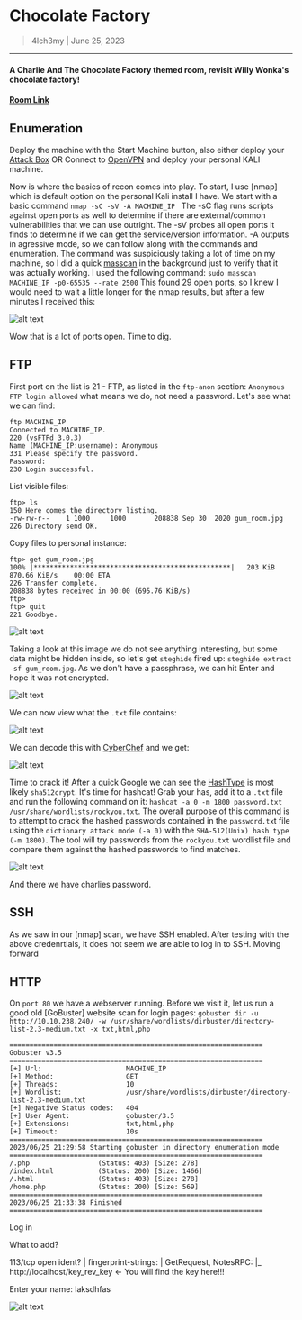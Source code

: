 # Chocolate Factory
> 4lch3my | June 25, 2023
-------------------
#### A Charlie And The Chocolate Factory themed room, revisit Willy Wonka's chocolate factory!
#### [Room Link](https://tryhackme.com/room/chocolatefactory)

## Enumeration 
  Deploy the machine with the Start Machine button, also either deploy your [Attack Box](https://tryhackme.com/access) OR Connect to [OpenVPN](https://tryhackme.com/access) and deploy your personal KALI machine.
<br>

Now is where the basics of recon comes into play. To start, I use [nmap] which is default option on the personal Kali install I have. We start with a basic command
  `nmap -sC -sV -A MACHINE_IP `
The -sC flag runs scripts against open ports as well to determine if there are external/common vulnerabilities that we can use outright. The -sV probes all open ports it finds to determine if we can get the service/version information. -A outputs in agressive mode, so we can follow along with the commands and enumeration.
The command was suspiciously taking a lot of time on my machine, so I did a quick [masscan](https://www.kalilinux.in/2020/09/masscan-1000-times-faster-than-nmap.html#:~:text=Masscan%20is%20the%20fastest%20network,per%20second%20data%20transmitting%20speed.) in the background just to verify that it was actually working. I used the following command: `sudo masscan MACHINE_IP -p0-65535 --rate 2500` This found 29 open ports, so I knew I would need to wait a little longer for the nmap results, but after a few minutes I received this:

![alt text](https://github.com/4lch3my/WriteUps/blob/main/TryHackMe/TryHackMe%20-%20Chocolate%20Factory/images/nmap_1.png?raw=true)

Wow that is a lot of ports open. Time to dig.

## FTP

First port on the list is 21 - FTP, as listed in the `ftp-anon` section: `Anonymous FTP login allowed` what means we do, not need a password. Let's see what we can find:

```
ftp MACHINE_IP
Connected to MACHINE_IP.
220 (vsFTPd 3.0.3)
Name (MACHINE_IP:username): Anonymous
331 Please specify the password.
Password: 
230 Login successful.
```

List visible files:

```
ftp> ls
150 Here comes the directory listing.
-rw-rw-r--    1 1000     1000       208838 Sep 30  2020 gum_room.jpg
226 Directory send OK.
```

Copy files to personal instance:

```
ftp> get gum_room.jpg
100% |*************************************************|   203 KiB  870.66 KiB/s    00:00 ETA
226 Transfer complete.
208838 bytes received in 00:00 (695.76 KiB/s)
ftp>
ftp> quit
221 Goodbye.
```

![alt text](https://github.com/4lch3my/WriteUps/blob/main/TryHackMe/TryHackMe%20-%20Chocolate%20Factory/images/gumroad.png?raw=true)

Taking a look at this image we do not see anything interesting, but some data might be hidden inside, so let's get `steghide` fired up: `steghide extract -sf gum_room.jpg`. As we don't have a passphrase, we can hit Enter and hope it was not encrypted.

![alt text](https://github.com/4lch3my/WriteUps/blob/main/TryHackMe/TryHackMe%20-%20Chocolate%20Factory/images/steghide.png?raw=true)

We can now view what the `.txt` file contains:

![alt text](https://github.com/4lch3my/WriteUps/blob/main/TryHackMe/TryHackMe%20-%20Chocolate%20Factory/images/b64.png?raw=true)


We can decode this with [CyberChef](https://gchq.github.io/CyberChef/) and we get:

![alt text](https://github.com/4lch3my/WriteUps/blob/main/TryHackMe/TryHackMe%20-%20Chocolate%20Factory/images/password.png?raw=true)

Time to crack it! After a quick Google we can see the [HashType](https://hashcat.net/wiki/doku.php?id=example_hashes) is most likely `sha512crypt`. It's time for hashcat!
Grab your has, add it to a `.txt` file and run the following command on it: `hashcat -a 0 -m 1800 password.txt /usr/share/wordlists/rockyou.txt`.
The overall purpose of this command is to attempt to crack the hashed passwords contained in the `password.tx`t file using the `dictionary attack mode (-a 0)` with the `SHA-512(Unix) hash type (-m 1800)`. The tool will try passwords from the `rockyou.txt` wordlist file and compare them against the hashed passwords to find matches.

![alt text](https://github.com/4lch3my/WriteUps/blob/main/TryHackMe/TryHackMe%20-%20Chocolate%20Factory/images/cracked.png?raw=true)

And there we have charlies password.

## SSH

As we saw in our [nmap] scan, we have SSH enabled. After testing with the above credenrtials, it does not seem we are able to log in to SSH. Moving forward

## HTTP

On `port 80` we have a webserver running. Before we visit it, let us run a good old [GoBuster] website scan for login pages:
`gobuster dir -u http://10.10.238.240/ -w /usr/share/wordlists/dirbuster/directory-list-2.3-medium.txt -x txt,html,php `

```
===============================================================
Gobuster v3.5
===============================================================
[+] Url:                     MACHINE_IP
[+] Method:                  GET
[+] Threads:                 10
[+] Wordlist:                /usr/share/wordlists/dirbuster/directory-list-2.3-medium.txt
[+] Negative Status codes:   404
[+] User Agent:              gobuster/3.5
[+] Extensions:              txt,html,php
[+] Timeout:                 10s
===============================================================
2023/06/25 21:29:58 Starting gobuster in directory enumeration mode
===============================================================
/.php                 (Status: 403) [Size: 278]
/index.html           (Status: 200) [Size: 1466]
/.html                (Status: 403) [Size: 278]
/home.php             (Status: 200) [Size: 569]
===============================================================
2023/06/25 21:33:38 Finished
===============================================================
```

Log in

What to add?


113/tcp open  ident?
| fingerprint-strings:
|   GetRequest, NotesRPC:
|_    http://localhost/key_rev_key <- You will find the key here!!!


Enter your name:  laksdhfas

![alt text](https://github.com/4lch3my/WriteUps/blob/main/TryHackMe/TryHackMe%20-%20Chocolate%20Factory/images/new_password.png?raw=true)